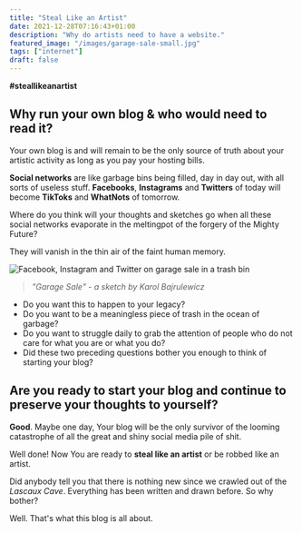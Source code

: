 ```yaml
---
title: "Steal Like an Artist"
date: 2021-12-28T07:16:43+01:00
description: "Why do artists need to have a website."
featured_image: "/images/garage-sale-small.jpg"
tags: ["internet"]
draft: false
---
```


**#steallikeanartist**

## Why run your own blog & who would need to read it?

Your own blog is and will remain to be the only source of truth about your artistic activity as long as you pay your hosting bills.
<!--more-->

**Social networks**  are like garbage bins being filled, day in day out, with all sorts of useless stuff.
__Facebooks__, __Instagrams__ and __Twitters__ of today will become __TikToks__ and __WhatNots__ of tomorrow.

Where do you think will your thoughts and sketches go when all these social networks evaporate in the meltingpot of the forgery of the Mighty Future? 

They will vanish in the thin air of the faint human memory.

![Facebook, Instagram and Twitter on garage sale in a trash bin](/images/garage-sale-small.jpg "Garage Sale")
>*"Garage Sale" - a sketch by Karol Bajrulewicz*

- Do you want this to happen to your legacy?
- Do you want to be a meaningless piece of trash in the ocean of garbage?
- Do you want to struggle daily to grab the attention of people who do not care for what you are or what you do?
- Did these two preceding questions bother you enough to think of starting your blog?

## Are you ready to start your blog and continue to preserve your thoughts to yourself?

**Good**. Maybe one day, Your blog will be the only survivor of the looming catastrophe of all the great and shiny social media pile of shit.

Well done! Now You are ready to **steal like an artist** or be robbed like an artist.

Did anybody tell you that there is nothing new since we crawled out of the *Lascaux Cave*. Everything has been written and drawn before. So why bother?

Well. That's what this blog is all about.

